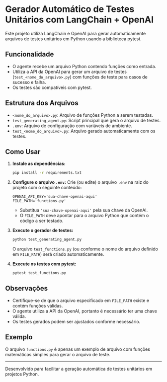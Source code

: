 # Gerador Automático de Testes Unitários com LangChain + OpenAI

Este projeto utiliza LangChain e OpenAI para gerar automaticamente arquivos de testes unitários em Python usando a biblioteca pytest.

## Funcionalidade

- O agente recebe um arquivo Python contendo funções como entrada.
- Utiliza a API da OpenAI para gerar um arquivo de testes (`test_<nome_do_arquivo>.py`) com funções de teste para casos de sucesso e falha.
- Os testes são compatíveis com pytest.

## Estrutura dos Arquivos

- `<nome_do_arquivo>.py`: Arquivo de funções Python a serem testadas.
- `test_generating_agent.py`: Script principal que gera o arquivo de testes.
- `.env`: Arquivo de configuração com variáveis de ambiente.
- `test_<nome_do_arquivo>.py`: Arquivo gerado automaticamente com os testes.

## Como Usar

1. **Instale as dependências:**
   ```bash
   pip install -r requirements.txt
   ```

2. **Configure o arquivo `.env`:**
   Crie (ou edite) o arquivo `.env` na raiz do projeto com o seguinte conteúdo:
   ```env
   OPENAI_API_KEY='sua-chave-openai-aqui'
   FILE_PATH='functions.py'
   ```
   - Substitua `'sua-chave-openai-aqui'` pela sua chave da OpenAI.
   - O `FILE_PATH` deve apontar para o arquivo Python que contém o código a ser testado.

3. **Execute o gerador de testes:**
   ```bash
   python test_generating_agent.py
   ```
   O arquivo `test_functions.py` (ou conforme o nome do arquivo definido em `FILE_PATH`) será criado automaticamente.

4. **Execute os testes com pytest:**

   ```bash
   pytest test_functions.py
   ```

## Observações
- Certifique-se de que o arquivo especificado em `FILE_PATH` existe e contém funções válidas.
- O agente utiliza a API da OpenAI, portanto é necessário ter uma chave válida.
- Os testes gerados podem ser ajustados conforme necessário.

## Exemplo

O arquivo `functions.py` é apenas um exemplo de arquivo com funções matemáticas simples para gerar o arquivo de teste.

---

Desenvolvido para facilitar a geração automática de testes unitários em projetos Python.
